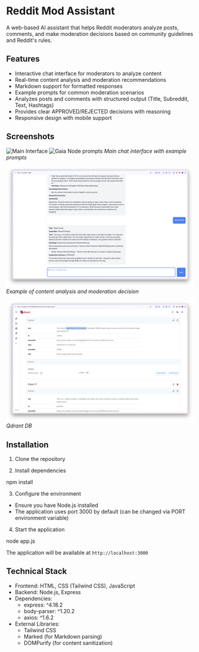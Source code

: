# Reddit Mod Assistant

A web-based AI assistant that helps Reddit moderators analyze posts, comments, and make moderation decisions based on community guidelines and Reddit's rules.

## Features

- Interactive chat interface for moderators to analyze content
- Real-time content analysis and moderation recommendations
- Markdown support for formatted responses
- Example prompts for common moderation scenarios
- Analyzes posts and comments with structured output (Title, Subreddit, Text, Hashtags)
- Provides clear APPROVED/REJECTED decisions with reasoning
- Responsive design with mobile support

## Screenshots

![Main Interface](./screenshots/screen_1.png.png)
![Gaia Node prompts](./screenshots/screen_2.png.png)
*Main chat interface with example prompts*

![Analysis data with RedditDao data set](./screenshots/screen_3.png)
*Example of content analysis and moderation decision*

![Qdrant DB ](./screenshots/screen_4.png)
*Qdrant DB*

## Installation

1. Clone the repository



2. Install dependencies

npm install


3. Configure the environment
- Ensure you have Node.js installed
- The application uses port 3000 by default (can be changed via PORT environment variable)

4. Start the application

node app.js



The application will be available at `http://localhost:3000`

## Technical Stack

- Frontend: HTML, CSS (Tailwind CSS), JavaScript
- Backend: Node.js, Express
- Dependencies:
  - express: ^4.18.2
  - body-parser: ^1.20.2
  - axios: ^1.6.2
- External Libraries:
  - Tailwind CSS
  - Marked (for Markdown parsing)
  - DOMPurify (for content sanitization)
